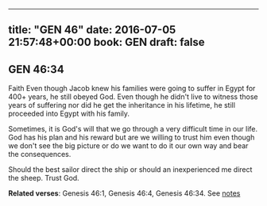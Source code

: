 
---
title: "GEN 46"
date: 2016-07-05 21:57:48+00:00
book: GEN
draft: false
---

## GEN 46:34

Faith
Even though Jacob knew his families were going to suffer in Egypt for 400+ years,  he still obeyed God. Even though he didn't live to witness those years of suffering nor did he get the inheritance in his lifetime,  he still proceeded into Egypt with his family. 

Sometimes,  it is God's will that we go through a very difficult time in our life. God has his plan and his reward but are we willing to trust him even though we don't see the big picture or do we want to do it our own way and bear the consequences. 

Should the best sailor direct the ship or should an inexperienced me direct the sheep. Trust God.

**Related verses**: Genesis 46:1, Genesis 46:4, Genesis 46:34. See [notes](https://my.bible.com/notes/2408368258488722228)

